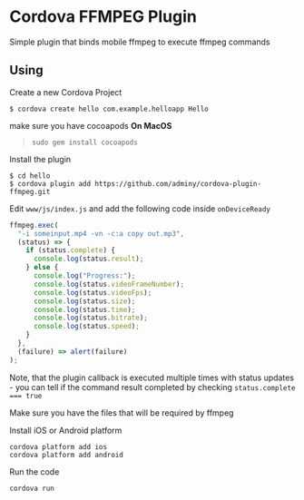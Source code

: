 # Cordova FFMPEG Plugin

Simple plugin that binds mobile ffmpeg to execute ffmpeg commands

## Using

Create a new Cordova Project

    $ cordova create hello com.example.helloapp Hello

make sure you have cocoapods **On MacOS**

> `sudo gem install cocoapods`

Install the plugin

    $ cd hello
    $ cordova plugin add https://github.com/adminy/cordova-plugin-ffmpeg.git

Edit `www/js/index.js` and add the following code inside `onDeviceReady`

```js
ffmpeg.exec(
  "-i someinput.mp4 -vn -c:a copy out.mp3",
  (status) => {
    if (status.complete) {
      console.log(status.result);
    } else {
      console.log("Progress:");
      console.log(status.videoFrameNumber);
      console.log(status.videoFps);
      console.log(status.size);
      console.log(status.time);
      console.log(status.bitrate);
      console.log(status.speed);
    }
  },
  (failure) => alert(failure)
);
```

Note, that the plugin callback is executed multiple times with status updates - you can tell if
the command result completed by checking `status.complete === true`

Make sure you have the files that will be required by ffmpeg

Install iOS or Android platform

    cordova platform add ios
    cordova platform add android

Run the code

    cordova run
